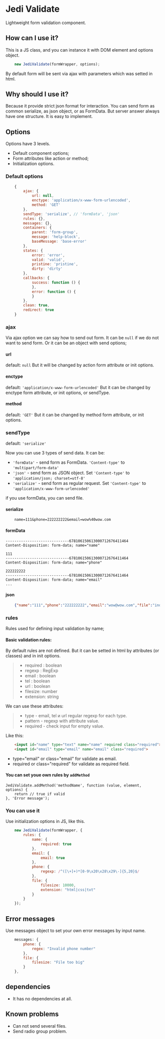 # Jedi Validate
Lightweight form validation component.

## How can I use it?

This is a JS class, and you can instance it with DOM element and options object.

```javascript
    new JediValidate(formWrapper, options);
```

By default form will be sent via ajax with parameters which was setted in html.

## Why should I use it?

Because it provide strict json format for interaction. You can send form as common serialize, as json object, or as FormData. But server answer always have one structure. It is easy to implement. 

## Options

Options have 3 levels.

* Default component options;
* Form attributes like action or method;
* Initialization options.

### Default options
```javascript
    {
        ajax: {
            url: null,
            enctype: 'application/x-www-form-urlencoded',
            method: 'GET'
        },
        sendType: 'serialize', // 'formData', 'json'
        rules: {},
        messages: {},
        containers: {
            parent: 'form-group',
            message: 'help-block',
            baseMessage: 'base-error'
        },
        states: {
            error: 'error',
            valid: 'valid',
            pristine: 'pristine',
            dirty: 'dirty'
        },
        callbacks: {
            success: function () {
            },
            error: function () {
            }
        },
        clean: true,
        redirect: true
    }
```

### ajax

Via ajax option we can say how to send out form.
It can be ```null``` if we do not want to send form.
Or it can be an object with send options;

#### url
default: ```null```
But it will be changed by action form attribute or init options.

#### enctype
default: ```'application/x-www-form-urlencoded'```
But it can be changed by enctype form attribute, or init options, or sendType.

#### method
default: ```'GET'```
But it can be changed by method form attribute, or init options.

### sendType
default: ```'serialize'```

Now you can use 3 types of send data. It can be:
 
* ```'formData'``` - send form as FormData. ```'Content-type'``` to ```'multipart/form-data'```
* ```'json'``` - send form as JSON object. Set ```'Content-type'``` to ```'application/json; charset=utf-8'```
* ```'serialize'``` - send form as regular request. Set ```'Content-type'``` to ```'application/x-www-form-urlencoded'```

if you use formData, you can send file.

#### serialize

```
    name=111&phone=222222222&email=wow%40wow.com
```

#### formData

```
-----------------------------678106150613000712676411464
Content-Disposition: form-data; name="name"

111
-----------------------------678106150613000712676411464
Content-Disposition: form-data; name="phone"

222222222
-----------------------------678106150613000712676411464
Content-Disposition: form-data; name="email"
...
```

#### json

```json
    {"name":"111","phone":"222222222","email":"wow@wow.com","file":"index.html"}
```

### rules
Rules used for defining input validation by name;

#### Basic validation rules:

By default rules are not defined. But it can be setted in html by attributes (or classes) and in init options.

> - required :  boolean
> - regexp : RegExp
> - email :  boolean
> - tel :  boolean
> - url :  boolean
> - filesize: number
> - extension: string

We can use these attributes:
> - type - email, tel и url regular regexp for each type.
> - pattern - regexp with attribute value.
> - required - check input for empty value.

Like this:

```html
    <input id="name" type="text" name="name" required class="required">
    <input id="email" type="email" name="email" class="required">
```

* type="email" or class="email" for validate as email.
* required or class="required" for validate as required field.

#### You can set youe own rules by ```addMethod```

```
JediValidate.addMethod('methodName', function (value, element, options) {
    return // true if valid
}, 'Error message');
```

### You can use it

Use initialization options in JS, like this.

```javascript
    new JediValidate(formWrapper, {
        rules: {
            name: {
                required: true
            },
            email: {
                email: true
            },
            phone: {
                regexp: /^([\+]+)*[0-9\x20\x28\x29\-]{5,20}$/
            },
            file: {
                filesize: 10000,
                extension: "html|css|txt"
            }
        }
    });
```

## Error messages

Use messages object to set your own error messages by input name.

```javascript
    messages: {
        phone: {
            regex: "Invalid phone number"
        },
        file: {
            filesize: "File too big"
        }
    },
```

## dependencies

* It has no dependencies at all.

## Known problems

* Can not send several files.
* Send radio group problem.